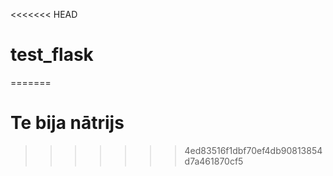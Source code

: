 <<<<<<< HEAD
# test_flask
=======
# Te bija nātrijs
>>>>>>> 4ed83516f1dbf70ef4db90813854d7a461870cf5
